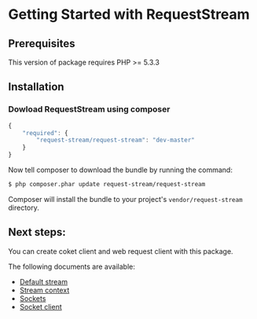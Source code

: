 Getting Started with RequestStream
==================================

## Prerequisites

This version of package requires PHP >= 5.3.3

## Installation

### Dowload RequestStream using composer

```js
{
    "required": {
        "request-stream/request-stream": "dev-master"
    }
}
```

Now tell composer to download the bundle by running the command:

```bash
$ php composer.phar update request-stream/request-stream
```

Composer will install the bundle to your project's `vendor/request-stream` directory.

## Next steps:

You can create coket client and web request client with this package.

The following documents are available:

- [Default stream](stream.md)
- [Stream context](stream_context.md)
- [Sockets](socket/socket.md)
- [Socket client](socket/socket_client.md)